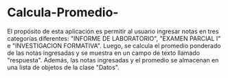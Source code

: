 # Calcula-Promedio-
El propósito de esta aplicación es permitir al usuario ingresar notas en tres categorías diferentes: "INFORME DE LABORATORIO", "EXAMEN PARCIAL I" e "INVESTIGACION FORMATIVA".
Luego, se calcula el promedio ponderado de las notas ingresadas y se muestra en un campo de texto llamado "respuesta". 
Además, las notas ingresadas y el promedio se almacenan en una lista de objetos de la clase "Datos".
